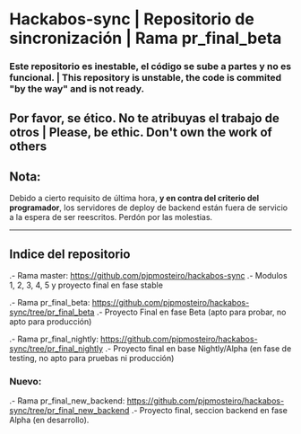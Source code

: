 # Hackabos-sync  | Repositorio de sincronización | Rama pr_final_beta
### Este repositorio es inestable, el código se sube a partes y no es funcional. | This repository is unstable, the code is commited "by the way" and is not ready. 

Por favor, se ético. No te atribuyas el trabajo de otros | Please, be ethic. Don't own the work of others
----------------------------
## Nota:
Debido a cierto requisito de última hora, **y en contra del criterio del programador**, los servidores de deploy de backend están fuera de servicio a la espera de ser reescritos. Perdón por las molestias.

----------------------------------------
## Indice del repositorio
.- Rama master: https://github.com/pjpmosteiro/hackabos-sync
  .- Modulos 1, 2, 3, 4, 5 y proyecto final en fase stable
  
.- Rama pr_final_beta: https://github.com/pjpmosteiro/hackabos-sync/tree/pr_final_beta
  .- Proyecto Final en fase Beta (apto para probar, no apto para producción)
  
.- Rama pr_final_nightly: https://github.com/pjpmosteiro/hackabos-sync/tree/pr_final_nightly
  .- Proyecto final en base Nightly/Alpha (en fase de testing, no apto para pruebas ni producción)
  
 ### Nuevo:
 .- Rama pr_final_new_backend: https://github.com/pjpmosteiro/hackabos-sync/tree/pr_final_new_backend
  .- Proyecto final, seccion backend en fase Alpha (en desarrollo).
    
